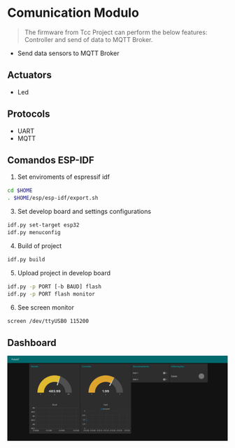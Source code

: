 # Comunication Modulo

> The firmware from Tcc Project can perform the below features:
> Controller and send of data to MQTT Broker.

* Send data sensors to MQTT Broker

## Actuators

* Led

## Protocols

* UART
* MQTT

## Comandos ESP-IDF

1. Set enviroments of espressif idf
```sh
cd $HOME
. $HOME/esp/esp-idf/export.sh
```

3. Set develop board and settings configurations
```sh
idf.py set-target esp32
idf.py menuconfig
```

4. Build of project
```sh
idf.py build
```

5. Upload project in develop board
```sh
idf.py -p PORT [-b BAUD] flash
idf.py -p PORT flash monitor
```

6. See screen monitor
```sh
screen /dev/ttyUSB0 115200
```

## Dashboard
![Dashboard](./images/dashboard.png)